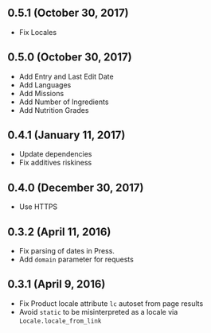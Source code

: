 ## 0.5.1 (October 30, 2017) ##

* Fix Locales

## 0.5.0 (October 30, 2017) ##

* Add Entry and Last Edit Date
* Add Languages
* Add Missions
* Add Number of Ingredients
* Add Nutrition Grades

## 0.4.1 (January 11, 2017) ##

* Update dependencies
* Fix additives riskiness

## 0.4.0 (December 30, 2017) ##

* Use HTTPS

## 0.3.2 (April 11, 2016) ##

* Fix parsing of dates in Press.
* Add `domain` parameter for requests

## 0.3.1 (April 9, 2016) ##

*   Fix Product locale attribute `lc` autoset from page results
*   Avoid `static` to be misinterpreted as a locale via `Locale.locale_from_link`
